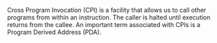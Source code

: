 Cross Program Invocation (CPI) is a facility that allows us to call other programs from within an instruction. The caller is halted until execution returns from the callee. An important term associated with CPIs is a Program Derived Address (PDA).
